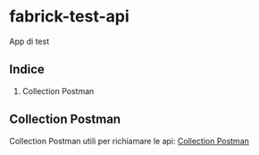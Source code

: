 # fabrick-test-api
App di test

## Indice
1. Collection Postman

##  Collection Postman

Collection Postman utili per richiamare le api: [Collection Postman](MyFabrickApi.postman_collection.json)